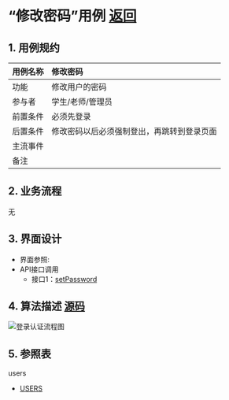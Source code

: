 # “修改密码”用例 [返回](../README.md)
## 1. 用例规约

|用例名称|修改密码|
|-------|:-------------|
|功能|修改用户的密码|
|参与者|学生/老师/管理员|
|前置条件|必须先登录|
|后置条件|修改密码以后必须强制登出，再跳转到登录页面|
|主流事件| |
|备注| |

## 2. 业务流程
无

## 3. 界面设计
- 界面参照: 
- API接口调用
    - 接口1：[setPassword](../接口/setPassword.md)

## 4. 算法描述 [源码](../src/登录认证流程图.puml)
![登录认证流程图](../登录认证流程图.png)
    
## 5. 参照表
users
- [USERS](../数据库设计.md/#USERS)
